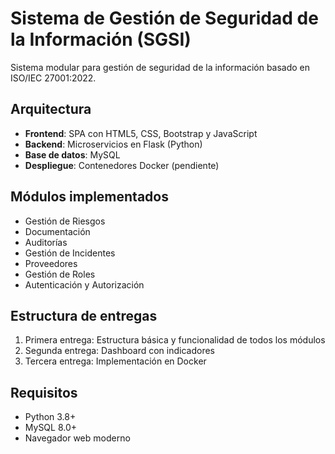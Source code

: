 # Sistema de Gestión de Seguridad de la Información (SGSI)

Sistema modular para gestión de seguridad de la información basado en ISO/IEC 27001:2022.

## Arquitectura

- **Frontend**: SPA con HTML5, CSS, Bootstrap y JavaScript
- **Backend**: Microservicios en Flask (Python)
- **Base de datos**: MySQL
- **Despliegue**: Contenedores Docker (pendiente)

## Módulos implementados

- Gestión de Riesgos
- Documentación
- Auditorías
- Gestión de Incidentes
- Proveedores
- Gestión de Roles
- Autenticación y Autorización

## Estructura de entregas

1. Primera entrega: Estructura básica y funcionalidad de todos los módulos
2. Segunda entrega: Dashboard con indicadores
3. Tercera entrega: Implementación en Docker

## Requisitos

- Python 3.8+
- MySQL 8.0+
- Navegador web moderno
